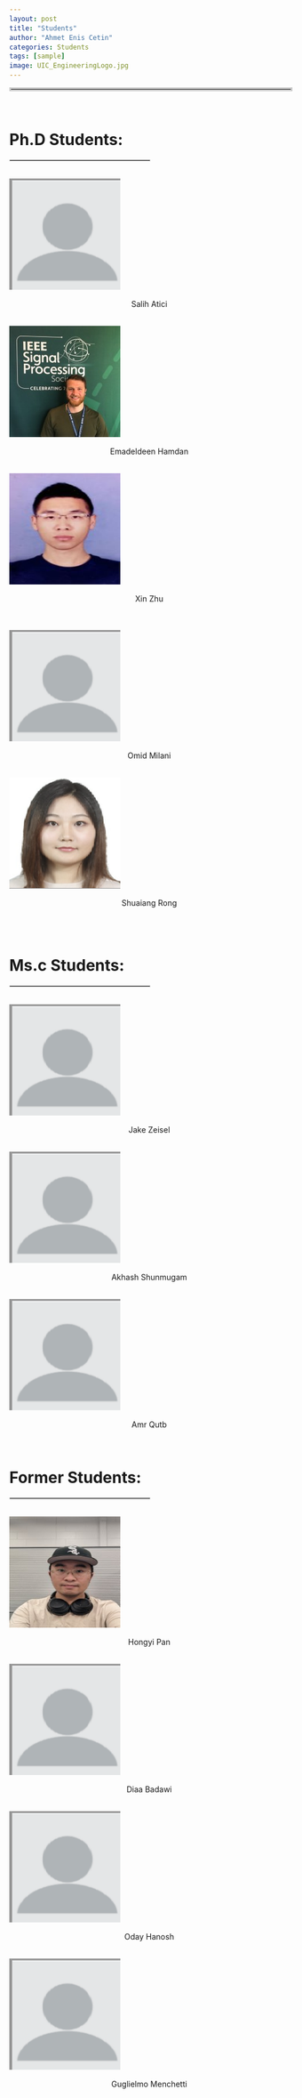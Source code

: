 ```yaml
---
layout: post
title: "Students"
author: "Ahmet Enis Cetin"
categories: Students
tags: [sample]
image: UIC_EngineeringLogo.jpg
---
```

<hr style="border: 3px solid #ccc; width: 100%;">
<br>

# Ph.D Students:
<hr style="border: 1px solid #ccc; width: 50%;">
<br>
<img src="./assets/img/emptyProfile.png" alt="Salih" style="height: 200px; width: 200px;">
<p align="middle">
  Salih Atici
</p> 

<br>
<img src="./assets/img/EmadeldeenHamdan.jpeg" alt="Emadeldeen Hamdan" style="height: 200px; width: 200px;">
<p align="middle">
  Emadeldeen Hamdan
</p>

<br>
<img src="./assets/img/Xin_Zhu.jpg" alt="Xin_Zhu" style="height: 200px; width: 200px;">
<p align="middle">
  Xin Zhu
</p>
<br>

<br>
<img src="./assets/img/emptyProfile.png" alt="Omid" style="height: 200px; width: 200px;">
<p align="middle">
  Omid Milani
</p>

<br>
<img src="./assets/img/Shuaiang.jpeg" alt="Shuaiang" style="height: 200px; width: 200px;">
<p align="middle">
  Shuaiang Rong
</p>
<br>


<br>

# Ms.c Students:
<hr style="border: 1px solid #ccc; width: 50%;">
<br>

<img src="./assets/img/emptyProfile.png" alt="Jake Zeisel" style="height: 200px; width: 200px;">
<p align="middle">
  Jake Zeisel
</p>

<br>
<img src="./assets/img/emptyProfile.png" alt="Akhash" style="height: 200px; width: 200px;">
<p align="middle">
  Akhash Shunmugam
</p>

<br>
<img src="./assets/img/emptyProfile.png" alt="Amr Qutb" style="height: 200px; width: 200px;">
<p align="middle">
  Amr Qutb
</p>

<br>

# Former Students:
<hr style="border: 1px solid #ccc; width: 50%;">
<br>

<img src="./assets/img/Hongyi.png" alt="Hongyi" style="height: 200px; width: 200px;">
<p align="middle">
  Hongyi Pan
</p>

<br>
<img src="./assets/img/emptyProfile.png" alt="Diaa" style="height: 200px; width: 200px;">
<p align="middle">
  Diaa Badawi
</p>

<br>
<img src="./assets/img/emptyProfile.png" alt="Oday Hanosh" style="height: 200px; width: 200px;">
<p align="middle">
  Oday Hanosh
</p>

<br>
<img src="./assets/img/emptyProfile.png" alt="Guglielmo Menchetti" style="height: 200px; width: 200px;">
<p align="middle">
  Guglielmo Menchetti
</p>

<br>

